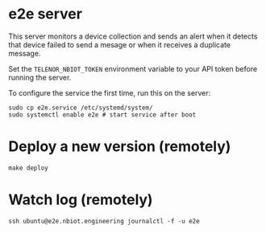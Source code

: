 # e2e server

This server monitors a device collection and sends an alert when it detects that device failed to send a mesage or when it receives a duplicate message.

Set the `TELENOR_NBIOT_TOKEN` environment variable to your API token before running the server.

To configure the service the first time, run this on the server:

    sudo cp e2e.service /etc/systemd/system/
    sudo systemctl enable e2e # start service after boot

# Deploy a new version (remotely)

    make deploy

# Watch log (remotely)

    ssh ubuntu@e2e.nbiot.engineering journalctl -f -u e2e
